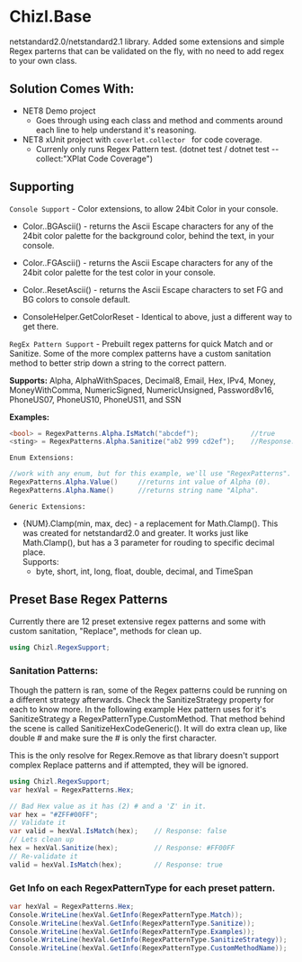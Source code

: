 # Chizl.Base
netstandard2.0/netstandard2.1 library.  Added some extensions and simple Regex parterns that can be validated on the fly, with no need to add regex to your own class.

## Solution Comes With:

* NET8 Demo project 
	- Goes through using each class and method and comments around each line to help understand it's reasoning.
* NET8 xUnit project with `coverlet.collector ` for code coverage.
	- Currenly only runs Regex Pattern test. (dotnet test / dotnet test --collect:"XPlat Code Coverage")

## Supporting
`Console Support` - Color extensions, to allow 24bit Color in your console.
- Color.<any>.BGAscii() - returns the Ascii Escape characters for any of the 24bit color palette for the background color, behind the text, in your console.

- Color.<any>.FGAscii() - returns the Ascii Escape characters for any of the 24bit color palette for the test color in your console.

- Color.<any>.ResetAscii() - returns the Ascii Escape characters to set FG and BG colors to console default.

- ConsoleHelper.GetColorReset - Identical to above, just a different way to get there.

`RegEx Pattern Support` - Prebuilt regex patterns for quick Match and or Sanitize. Some of the more complex patterns have a custom sanitation method to better strip down a string to the correct pattern.<br/>

**Supports:** Alpha, AlphaWithSpaces, Decimal8, Email, Hex, IPv4, Money, MoneyWithComma, NumericSigned, NumericUnsigned, Password8v16, PhoneUS07, PhoneUS10, PhoneUS11, and SSN

**Examples:**
```csharp
<bool> = RegexPatterns.Alpha.IsMatch("abcdef");				//true
<sting> = RegexPatterns.Alpha.Sanitize("ab2 999 cd2ef");	//Response: abcdef
```

`Enum Extensions:` 
```csharp
//work with any enum, but for this example, we'll use "RegexPatterns".
RegexPatterns.Alpha.Value()		//returns int value of Alpha (0).
RegexPatterns.Alpha.Name()		//returns string name "Alpha".
```

`Generic Extensions:`
- {NUM}.Clamp(min, max, dec) - a replacement for Math.Clamp().  This was created for netstandard2.0 and greater.  It works just like Math.Clamp(), but has a 3 parameter for rouding to specific decimal place. <br/>
Supports:
	- byte, short, int, long, float, double, decimal, and TimeSpan

## Preset Base Regex Patterns
Currently there are 12 preset extensive regex patterns and some with custom sanitation, "Replace", methods for clean up.
```csharp
using Chizl.RegexSupport;
```

### Sanitation Patterns:
Though the pattern is ran, some of the Regex patterns could be running on a different strategy afterwards.  Check the SanitizeStrategy property for each to know more.  In the following example Hex pattern uses for it's SanitizeStrategy a RegexPatternType.CustomMethod.  That method behind the scene is called SanitizeHexCodeGeneric().  It will do extra clean up, like double # and make sure the # is only the first character.  

This is the only resolve for Regex.Remove as that library doesn't support complex Replace patterns and if attempted, they will be ignored.
```csharp
using Chizl.RegexSupport;
var hexVal = RegexPatterns.Hex;

// Bad Hex value as it has (2) # and a 'Z' in it.
var hex = "#ZFF#00FF";
// Validate it
var valid = hexVal.IsMatch(hex);	// Response: false
// Lets clean up
hex = hexVal.Sanitize(hex);			// Response: #FF00FF
// Re-validate it
valid = hexVal.IsMatch(hex);        // Response: true
```

### Get Info on each RegexPatternType for each preset pattern.
```csharp
var hexVal = RegexPatterns.Hex;
Console.WriteLine(hexVal.GetInfo(RegexPatternType.Match));              //^#?([a-fA-F0-9]{8}|[a-fA-F0-9]{6}|[a-fA-F0-9]{3})$
Console.WriteLine(hexVal.GetInfo(RegexPatternType.Sanitize));           //[^#a-fA-F0-9$]
Console.WriteLine(hexVal.GetInfo(RegexPatternType.Examples));           //#CCC, CCC, #C0C0C0, C0C0C0, #FFC0C0C0, FFC0C0C0
Console.WriteLine(hexVal.GetInfo(RegexPatternType.SanitizeStrategy));   //CustomMethod
Console.WriteLine(hexVal.GetInfo(RegexPatternType.CustomMethodName));   //SanitizeHexCodeGeneric
```
